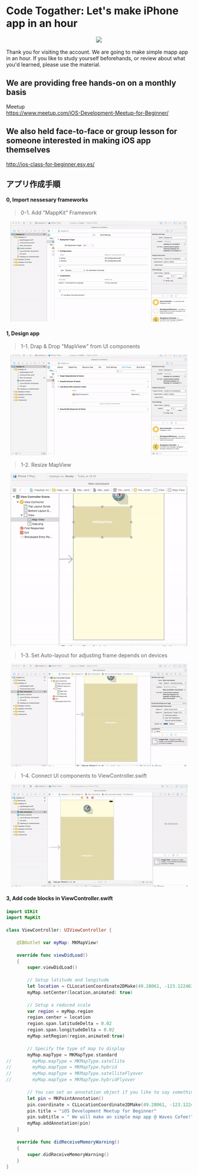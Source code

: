 # Code Togather: Let's make iPhone app in an hour

  <div style="text-align:center"><img src ="https://github.com/iosClassForBeginner/mapApp-en/blob/master/Resourses/smaple.gif" /></div>
  
  Thank you for visiting the account. We are going to make simple mapp app in an hour. If you like to study yourself beforehands, or review about what you'd learned, please use the material.
  
## We are providing free hands-on on a monthly basis
  Meetup  
  https://www.meetup.com/iOS-Development-Meetup-for-Beginner/
  
## We also held face-to-face or group lesson for someone interested in making iOS app themselves
  http://ios-class-for-beginner.esy.es/

## アプリ作成手順

#### 0, Import nessesary frameworks
> 0-1. Add "MappKit" Framework
<div style="text-align:center"><img src ="https://github.com/iosClassForBeginner/mapApp-en/blob/master/Resourses/1.gif" /></div>

#### 1, Design app
> 1-1. Drap & Drop "MapView" from UI components
<div style="text-align:center"><img src ="https://github.com/iosClassForBeginner/mapApp-en/blob/master/Resourses/2.gif" /></div>

> 1-2. Resize MapView
<div style="text-align:center"><img src ="https://github.com/iosClassForBeginner/mapApp-en/blob/master/Resourses/3.gif" /></div>

> 1-3. Set Auto-layout for adjusting frame depends on devices
<div style="text-align:center"><img src ="https://github.com/iosClassForBeginner/mapApp-en/blob/master/Resourses/4.gif" /></div>

> 1-4. Connect UI components to ViewController.swift
<div style="text-align:center"><img src ="https://github.com/iosClassForBeginner/mapApp-en/blob/master/Resourses/5.gif" /></div>

#### 3, Add code blocks in ViewController.swift
  
```Swift  
import UIKit
import MapKit

class ViewController: UIViewController {

    @IBOutlet var myMap: MKMapView!
    
    override func viewDidLoad()
    {
        super.viewDidLoad()
        
        // Setup latitude and longitude
        let location = CLLocationCoordinate2DMake(49.28061, -123.122463)
        myMap.setCenter(location,animated: true)
        
        // Setup a reduced scale
        var region = myMap.region
        region.center = location
        region.span.latitudeDelta = 0.02
        region.span.longitudeDelta = 0.02
        myMap.setRegion(region,animated:true)
        
        // Specify the type of map to display
        myMap.mapType = MKMapType.standard
//        myMap.mapType = MKMapType.satellite
//        myMap.mapType = MKMapType.hybrid
//        myMap.mapType = MKMapType.satelliteFlyover
//        myMap.mapType = MKMapType.hybridFlyover
        
        // You can set an annotation object if you like to say something about the location
        let pin = MKPointAnnotation()
        pin.coordinate = CLLocationCoordinate2DMake(49.28061, -123.122463)
        pin.title = "iOS Development Meetup for Beginner"
        pin.subtitle = " We will make an simple map app @ Waves Cofee!"
        myMap.addAnnotation(pin)
    }

    override func didReceiveMemoryWarning()
    {
        super.didReceiveMemoryWarning()
    }
}
```
